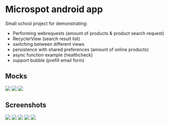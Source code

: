 # Microspot android app
Small school project for demonstrating:
- Performing webrequests (amount of products & product search request) 
- RecyclerView (search result list)
- switching between different views
- persistence with shared preferences (amount of online products)
- async function example (healthcheck)
- support bubble (prefill email form)

## Mocks
![](/doc/mock_1.png)
![](/doc/mock_2.png)
![](/doc/mock_3.png)

## Screenshots
![](/doc/screenshot_home_1.png)
![](/doc/screenshot_home_2.png)
![](/doc/screenshot_menu.png)
![](/doc/screenshot_search.png)
![](/doc/screenshot_search_link.png)
